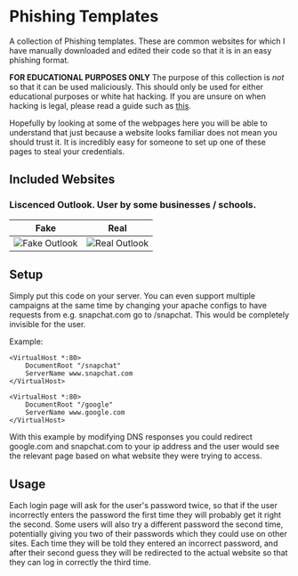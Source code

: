 # Phishing Templates

A collection of Phishing templates. These are common websites for which I have manually downloaded and edited their code so that it is in an easy phishing format.

**FOR EDUCATIONAL PURPOSES ONLY**
The purpose of this collection is *not* so that it can be used maliciously. This should only be used for either educational purposes or white hat hacking. If you are unsure on when hacking is legal, please read a guide such as [this](https://www.bridewellconsulting.com/when-is-hacking-illegal-and-legal).

Hopefully by looking at some of the webpages here you will be able to understand that just because a website looks familiar does not mean you should trust it. It is incredibly easy for someone to set up one of these pages to steal your credentials.

## Included Websites

### Liscenced Outlook. User by some businesses / schools.
| Fake | Real |
|------|------|
| ![Fake Outlook](https://i.imgur.com/4p6KFHU.png) | ![Real Outlook](https://i.imgur.com/euGbGpP.png) |

## Setup

Simply put this code on your server. You can even support multiple campaigns at the same time by changing your apache configs to have requests from e.g. snapchat.com go to /snapchat. This would be completely invisible for the user.

Example:
```
<VirtualHost *:80>
    DocumentRoot "/snapchat"
    ServerName www.snapchat.com
</VirtualHost>

<VirtualHost *:80>
    DocumentRoot "/google"
    ServerName www.google.com
</VirtualHost>
```

With this example by modifying DNS responses you could redirect google.com and snapchat.com to your ip address and the user would see the relevant page based on what website they were trying to access.

## Usage

Each login page will ask for the user's password twice, so that if the user incorrectly enters the password the first time they will probably get it right the second. Some users will also try a different password the second time, potentially giving you two of their passwords which they could use on other sites. Each time they will be told they entered an incorrect password, and after their second guess they will be redirected to the actual website so that they can log in correctly the third time.